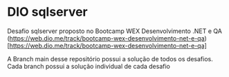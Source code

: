 # DIO sqlserver

Desafio sqlserver proposto no Bootcamp WEX Desenvolvimento .NET e QA (https://web.dio.me/track/bootcamp-wex-desenvolvimento-net-e-qa)[https://web.dio.me/track/bootcamp-wex-desenvolvimento-net-e-qa]

A Branch main desse repositório possui a solução de todos os desafios. Cada
branch possui a solução individual de cada desafio
